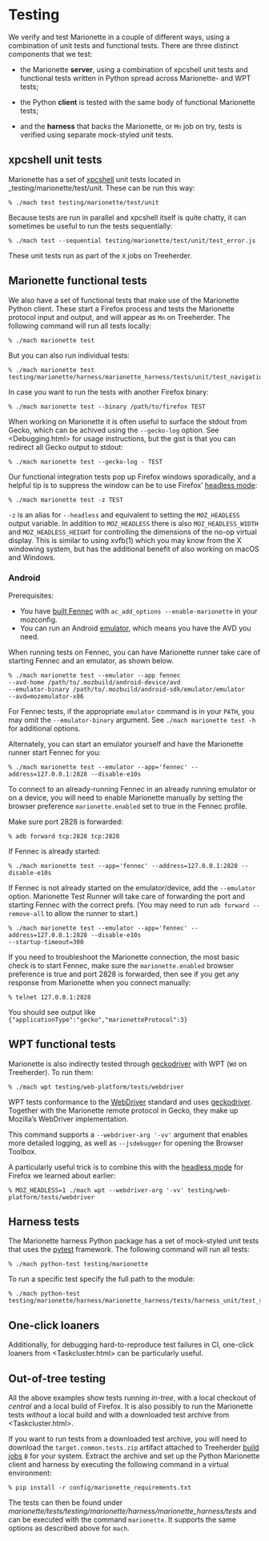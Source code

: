 Testing
=======

We verify and test Marionette in a couple of different ways, using
a combination of unit tests and functional tests.  There are three
distinct components that we test:

  - the Marionette **server**, using a combination of xpcshell
    unit tests and functional tests written in Python spread across
    Marionette- and WPT tests;

  - the Python **client** is tested with the same body of functional
    Marionette tests;

  - and the **harness** that backs the Marionette, or `Mn` job on
    try, tests is verified using separate mock-styled unit tests.


xpcshell unit tests
-------------------

Marionette has a set of [xpcshell] unit tests located in
_testing/marionette/test/unit.  These can be run this way:

	% ./mach test testing/marionette/test/unit

Because tests are run in parallel and xpcshell itself is quite
chatty, it can sometimes be useful to run the tests sequentially:

	% ./mach test --sequential testing/marionette/test/unit/test_error.js

These unit tests run as part of the `X` jobs on Treeherder.

[xpcshell]: https://developer.mozilla.org/en-US/docs/Mozilla/QA/Writing_xpcshell-based_unit_tests


Marionette functional tests
---------------------------

We also have a set of functional tests that make use of the Marionette
Python client.  These start a Firefox process and tests the Marionette
protocol input and output, and will appear as `Mn` on Treeherder.
The following command will run all tests locally:

	% ./mach marionette test

But you can also run individual tests:

	% ./mach marionette test testing/marionette/harness/marionette_harness/tests/unit/test_navigation.py

In case you want to run the tests with another Firefox binary:

	% ./mach marionette test --binary /path/to/firefox TEST

When working on Marionette it is often useful to surface the stdout
from Gecko, which can be achived using the `--gecko-log` option.
See <Debugging.html> for usage instructions, but the gist is that
you can redirect all Gecko output to stdout:

    % ./mach marionette test --gecko-log - TEST

Our functional integration tests pop up Firefox windows sporadically,
and a helpful tip is to suppress the window can be to use Firefox’
[headless mode]:

    % ./mach marionette test -z TEST

`-z` is an alias for `--headless` and equivalent to setting the
`MOZ_HEADLESS` output variable.  In addition to `MOZ_HEADLESS` there
is also `MOZ_HEADLESS_WIDTH` and `MOZ_HEADLESS_HEIGHT` for controlling
the dimensions of the no-op virtual display.  This is similar to
using xvfb(1) which you may know from the X windowing system, but
has the additional benefit of also working on macOS and Windows.


### Android

Prerequisites:

*   You have [built Fennec](https://developer.mozilla.org/en-US/docs/Mozilla/Developer_guide/Build_Instructions/Simple_Firefox_for_Android_build) with
    `ac_add_options --enable-marionette` in your mozconfig.
*   You can run an Android [emulator](https://wiki.mozilla.org/Mobile/Fennec/Android/Testing#Running_tests_on_the_Android_emulator),
    which means you have the AVD you need.

When running tests on Fennec, you can have Marionette runner take care of
starting Fennec and an emulator, as shown below.

	% ./mach marionette test --emulator --app fennec
    --avd-home /path/to/.mozbuild/android-device/avd
    --emulator-binary /path/to/.mozbuild/android-sdk/emulator/emulator
    --avd=mozemulator-x86

For Fennec tests, if the appropriate `emulator` command is in your `PATH`, you may omit the `--emulator-binary` argument.  See `./mach marionette test -h`
for additional options.

Alternately, you can start an emulator yourself and have the Marionette runner
start Fennec for you:

    % ./mach marionette test --emulator --app='fennec' --address=127.0.0.1:2828 --disable-e10s

To connect to an already-running Fennec in an already running emulator or on a device, you will need to enable Marionette manually by setting the browser preference
`marionette.enabled` set to true in the Fennec profile.

Make sure port 2828 is forwarded:

	% adb forward tcp:2828 tcp:2828

If Fennec is already started:

    % ./mach marionette test --app='fennec' --address=127.0.0.1:2828 --disable-e10s

If Fennec is not already started on the emulator/device, add the `--emulator`
option. Marionette Test Runner will take care of forwarding the port and
starting Fennec with the correct prefs. (You may need to run
`adb forward --remove-all` to allow the runner to start.)

    % ./mach marionette test --emulator --app='fennec' --address=127.0.0.1:2828 --disable-e10s
    --startup-timeout=300

If you need to troubleshoot the Marionette connection, the most basic check is
to start Fennec, make sure the `marionette.enabled` browser preference is
true and port 2828 is forwarded, then see if you get any response from
Marionette when you connect manually:

    % telnet 127.0.0.1:2828

You should see output like `{"applicationType":"gecko","marionetteProtocol":3}`

[headless mode]: https://developer.mozilla.org/en-US/Firefox/Headless_mode
[geckodriver]: /testing/geckodriver/geckodriver


WPT functional tests
--------------------

Marionette is also indirectly tested through [geckodriver] with WPT
(`Wd` on Treeherder).  To run them:

	% ./mach wpt testing/web-platform/tests/webdriver

WPT tests conformance to the [WebDriver] standard and uses
[geckodriver].  Together with the Marionette remote protocol in
Gecko, they make up Mozilla’s WebDriver implementation.

This command supports a `--webdriver-arg '-vv'` argument that
enables more detailed logging, as well as `--jsdebugger` for opening
the Browser Toolbox.

A particularly useful trick is to combine this with the [headless
mode] for Firefox we learned about earlier:

	% MOZ_HEADLESS=1 ./mach wpt --webdriver-arg '-vv' testing/web-platform/tests/webdriver

[WebDriver]: https://w3c.github.io/webdriver/webdriver-spec.html


Harness tests
-------------

The Marionette harness Python package has a set of mock-styled unit
tests that uses the [pytest] framework.  The following command will
run all tests:

	% ./mach python-test testing/marionette

To run a specific test specify the full path to the module:

	% ./mach python-test testing/marionette/harness/marionette_harness/tests/harness_unit/test_serve.py

[pytest]: https://docs.pytest.org/en/latest/


One-click loaners
-----------------

Additionally, for debugging hard-to-reproduce test failures in CI,
one-click loaners from <Taskcluster.html> can be particularly useful.


Out-of-tree testing
-------------------

All the above examples show tests running _in-tree_, with a local
checkout of _central_ and a local build of Firefox.  It is also
possibly to run the Marionette tests _without_ a local build and
with a downloaded test archive from <Taskcluster.html>.

If you want to run tests from a downloaded test archive, you will
need to download the `target.common.tests.zip` artifact attached to
Treeherder [build jobs] `B` for your system.  Extract the archive
and set up the Python Marionette client and harness by executing
the following command in a virtual environment:

	% pip install -r config/marionette_requirements.txt

The tests can then be found under
_marionette/tests/testing/marionette/harness/marionette_harness/tests_
and can be executed with the command `marionette`.  It supports
the same options as described above for `mach`.

[build jobs]: https://treeherder.mozilla.org/#/jobs?repo=mozilla-central&filter-searchStr=build
